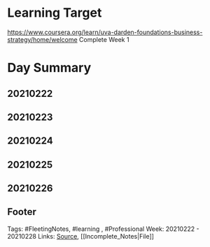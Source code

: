 # Learning Target
https://www.coursera.org/learn/uva-darden-foundations-business-strategy/home/welcome
Complete Week 1 

# Day Summary
## 20210222

## 20210223

## 20210224

## 20210225

## 20210226

## Footer

Tags: #FleetingNotes, #learning , #Professional
Week: 20210222 - 20210228
Links: 
[Source](template.md), [[Incomplete_Notes|File]]

<!--
Comment - 
-->
<!--stackedit_data:
eyJoaXN0b3J5IjpbLTIzNjU2OTYyOSw3OTUwNzUwOTldfQ==
-->